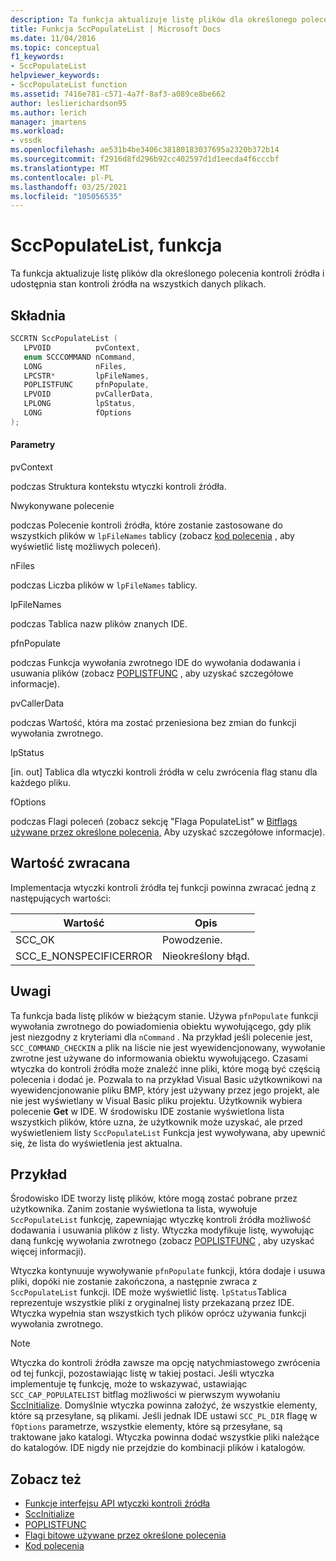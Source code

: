 ```yaml
---
description: Ta funkcja aktualizuje listę plików dla określonego polecenia kontroli źródła i udostępnia stan kontroli źródła na wszystkich danych plikach.
title: Funkcja SccPopulateList | Microsoft Docs
ms.date: 11/04/2016
ms.topic: conceptual
f1_keywords:
- SccPopulateList
helpviewer_keywords:
- SccPopulateList function
ms.assetid: 7416e781-c571-4a7f-8af3-a089ce8be662
author: leslierichardson95
ms.author: lerich
manager: jmartens
ms.workload:
- vssdk
ms.openlocfilehash: ae531b4be3406c38180183037695a2320b372b14
ms.sourcegitcommit: f2916d8fd296b92cc402597d1d1eecda4f6cccbf
ms.translationtype: MT
ms.contentlocale: pl-PL
ms.lasthandoff: 03/25/2021
ms.locfileid: "105056535"
---
```

# <a name="sccpopulatelist-function"></a>SccPopulateList, funkcja
Ta funkcja aktualizuje listę plików dla określonego polecenia kontroli źródła i udostępnia stan kontroli źródła na wszystkich danych plikach.

## <a name="syntax"></a>Składnia

```cpp
SCCRTN SccPopulateList (
   LPVOID          pvContext,
   enum SCCCOMMAND nCommand,
   LONG            nFiles,
   LPCSTR*         lpFileNames,
   POPLISTFUNC     pfnPopulate,
   LPVOID          pvCallerData,
   LPLONG          lpStatus,
   LONG            fOptions
);
```

#### <a name="parameters"></a>Parametry
 pvContext

podczas Struktura kontekstu wtyczki kontroli źródła.

 Nwykonywane polecenie

podczas Polecenie kontroli źródła, które zostanie zastosowane do wszystkich plików w `lpFileNames` tablicy (zobacz [kod polecenia](../extensibility/command-code-enumerator.md) , aby wyświetlić listę możliwych poleceń).

 nFiles

podczas Liczba plików w `lpFileNames` tablicy.

 lpFileNames

podczas Tablica nazw plików znanych IDE.

 pfnPopulate

podczas Funkcja wywołania zwrotnego IDE do wywołania dodawania i usuwania plików (zobacz [POPLISTFUNC](../extensibility/poplistfunc.md) , aby uzyskać szczegółowe informacje).

 pvCallerData

podczas Wartość, która ma zostać przeniesiona bez zmian do funkcji wywołania zwrotnego.

 lpStatus

[in. out] Tablica dla wtyczki kontroli źródła w celu zwrócenia flag stanu dla każdego pliku.

 fOptions

podczas Flagi poleceń (zobacz sekcję "Flaga PopulateList" w [Bitflags używane przez określone polecenia,](../extensibility/bitflags-used-by-specific-commands.md) Aby uzyskać szczegółowe informacje).

## <a name="return-value"></a>Wartość zwracana
 Implementacja wtyczki kontroli źródła tej funkcji powinna zwracać jedną z następujących wartości:

|Wartość|Opis|
|-----------|-----------------|
|SCC_OK|Powodzenie.|
|SCC_E_NONSPECIFICERROR|Nieokreślony błąd.|

## <a name="remarks"></a>Uwagi
 Ta funkcja bada listę plików w bieżącym stanie. Używa `pfnPopulate` funkcji wywołania zwrotnego do powiadomienia obiektu wywołującego, gdy plik jest niezgodny z kryteriami dla `nCommand` . Na przykład jeśli polecenie jest, `SCC_COMMAND_CHECKIN` a plik na liście nie jest wyewidencjonowany, wywołanie zwrotne jest używane do informowania obiektu wywołującego. Czasami wtyczka do kontroli źródła może znaleźć inne pliki, które mogą być częścią polecenia i dodać je. Pozwala to na przykład Visual Basic użytkownikowi na wyewidencjonowanie pliku BMP, który jest używany przez jego projekt, ale nie jest wyświetlany w Visual Basic pliku projektu. Użytkownik wybiera polecenie **Get** w IDE. W środowisku IDE zostanie wyświetlona lista wszystkich plików, które uzna, że użytkownik może uzyskać, ale przed wyświetleniem listy `SccPopulateList` Funkcja jest wywoływana, aby upewnić się, że lista do wyświetlenia jest aktualna.

## <a name="example"></a>Przykład
 Środowisko IDE tworzy listę plików, które mogą zostać pobrane przez użytkownika. Zanim zostanie wyświetlona ta lista, wywołuje `SccPopulateList` funkcję, zapewniając wtyczkę kontroli źródła możliwość dodawania i usuwania plików z listy. Wtyczka modyfikuje listę, wywołując daną funkcję wywołania zwrotnego (zobacz [POPLISTFUNC](../extensibility/poplistfunc.md) , aby uzyskać więcej informacji).

 Wtyczka kontynuuje wywoływanie `pfnPopulate` funkcji, która dodaje i usuwa pliki, dopóki nie zostanie zakończona, a następnie zwraca z `SccPopulateList` funkcji. IDE może wyświetlić listę. `lpStatus`Tablica reprezentuje wszystkie pliki z oryginalnej listy przekazaną przez IDE. Wtyczka wypełnia stan wszystkich tych plików oprócz używania funkcji wywołania zwrotnego.

> [!NOTE]
> Wtyczka do kontroli źródła zawsze ma opcję natychmiastowego zwrócenia od tej funkcji, pozostawiając listę w takiej postaci. Jeśli wtyczka implementuje tę funkcję, może to wskazywać, ustawiając `SCC_CAP_POPULATELIST` bitflag możliwości w pierwszym wywołaniu [SccInitialize](../extensibility/sccinitialize-function.md). Domyślnie wtyczka powinna założyć, że wszystkie elementy, które są przesyłane, są plikami. Jeśli jednak IDE ustawi `SCC_PL_DIR` flagę w `fOptions` parametrze, wszystkie elementy, które są przesyłane, są traktowane jako katalogi. Wtyczka powinna dodać wszystkie pliki należące do katalogów. IDE nigdy nie przejdzie do kombinacji plików i katalogów.

## <a name="see-also"></a>Zobacz też
- [Funkcje interfejsu API wtyczki kontroli źródła](../extensibility/source-control-plug-in-api-functions.md)
- [SccInitialize](../extensibility/sccinitialize-function.md)
- [POPLISTFUNC](../extensibility/poplistfunc.md)
- [Flagi bitowe używane przez określone polecenia ](../extensibility/bitflags-used-by-specific-commands.md)
- [Kod polecenia](../extensibility/command-code-enumerator.md)
